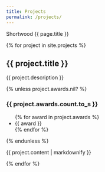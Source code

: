 ```yaml
---
title: Projects
permalink: /projects/
---
```

Shortwood {{ page.title }}

{% for project in site.projects %}
  <h2>{{ project.title }}</h2>
  <p> {{ project.description }} </p>
  {% unless project.awards.nil? %}
  <h3> {{ project.awards.count.to_s }}  </h3>
  <ul>
    {% for award in project.awards %}
    <li> {{ award }} </li>
    {% endfor %}
  </ul>
  {% endunless %}
  <p> {{ project.content | markdownify }} </p>
{% endfor %}
